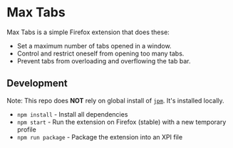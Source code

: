 Max Tabs
========

Max Tabs is a simple Firefox extension that does these:

- Set a maximum number of tabs opened in a window.
- Control and restrict oneself from opening too many tabs.
- Prevent tabs from overloading and overflowing the tab bar.

Development
---

Note: This repo does **NOT** rely on global install of [`jpm`](https://github.com/mozilla/jpm). It's installed locally.

- `npm install` - Install all dependencies
- `npm start` - Run the extension on Firefox (stable) with a new temporary profile
- `npm run package` - Package the extension into an XPI file
